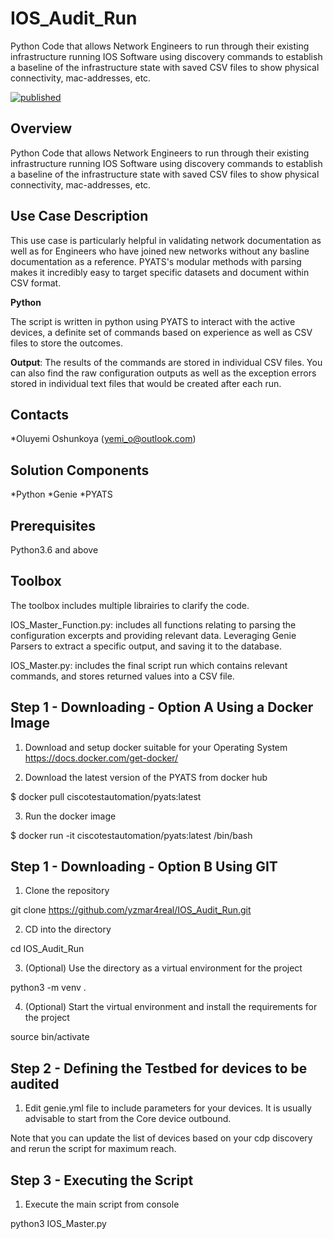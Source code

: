 # IOS_Audit_Run

Python Code that allows Network Engineers to run through their existing infrastructure running IOS Software using discovery commands to establish a baseline of the infrastructure state with saved CSV files to show physical connectivity, mac-addresses, etc.

[![published](https://static.production.devnetcloud.com/codeexchange/assets/images/devnet-published.svg)](https://developer.cisco.com/codeexchange/github/repo/yzmar4real/IOS_Audit_Run)
 
## Overview

 Python Code that allows Network Engineers to run through their existing infrastructure running IOS Software using discovery commands to establish a baseline of the infrastructure state with saved CSV files to show physical connectivity, mac-addresses, etc. 

## Use Case Description

This use case is particularly helpful in validating network documentation as well as for Engineers who have joined new networks without any basline documentation as a reference. PYATS's modular methods with parsing makes it incredibly easy to target specific datasets and document within CSV format. 

**Python**

The script is written in python using PYATS to interact with the active devices, a definite set of commands based on experience as well as CSV files to store the outcomes.

**Output**: The results of the commands are stored in individual CSV files. You can also find the raw configuration outputs as well as the exception errors stored in individual text files that would be created after each run.

## Contacts
*Oluyemi Oshunkoya (yemi_o@outlook.com)

## Solution Components
*Python
*Genie
*PYATS

## Prerequisites 

Python3.6 and above

## Toolbox
The toolbox includes multiple librairies to clarify the code.

IOS_Master_Function.py: includes all functions relating to parsing the configuration excerpts and providing relevant data.
Leveraging Genie Parsers to extract a specific output, and saving it to the database.

IOS_Master.py: includes the final script run which contains relevant commands, and stores returned values into a CSV file.

## Step 1 - Downloading - Option A Using a Docker Image

1. Download and setup docker suitable for your Operating System 
https://docs.docker.com/get-docker/

2. Download the latest version of the PYATS from docker hub

$ docker pull ciscotestautomation/pyats:latest

3. Run the docker image 

$ docker run -it ciscotestautomation/pyats:latest /bin/bash

## Step 1 - Downloading - Option B Using GIT

1. Clone the repository

git clone https://github.com/yzmar4real/IOS_Audit_Run.git

2. CD into the directory 

cd IOS_Audit_Run

3. (Optional) Use the directory as a virtual environment for the project

python3 -m venv . 

4. (Optional) Start the virtual environment and install the requirements for the project

source bin/activate

## Step 2 - Defining the Testbed for devices to be audited

1. Edit genie.yml file to include parameters for your devices. It is usually advisable to start from the Core device outbound. 

Note that you can update the list of devices based on your cdp discovery and rerun the script for maximum reach.

## Step 3 - Executing the Script 

1. Execute the main script from console

python3 IOS_Master.py
